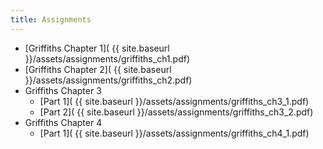 ```yaml
---
title: Assignments
---
```


- [Griffiths Chapter 1](
    {{ site.baseurl }}/assets/assignments/griffiths_ch1.pdf)
- [Griffiths Chapter 2](
    {{ site.baseurl }}/assets/assignments/griffiths_ch2.pdf)
- Griffiths Chapter 3
  - [Part 1](
      {{ site.baseurl }}/assets/assignments/griffiths_ch3_1.pdf)
  - [Part 2](
      {{ site.baseurl }}/assets/assignments/griffiths_ch3_2.pdf)
- Griffiths Chapter 4
  - [Part 1](
      {{ site.baseurl }}/assets/assignments/griffiths_ch4_1.pdf)
